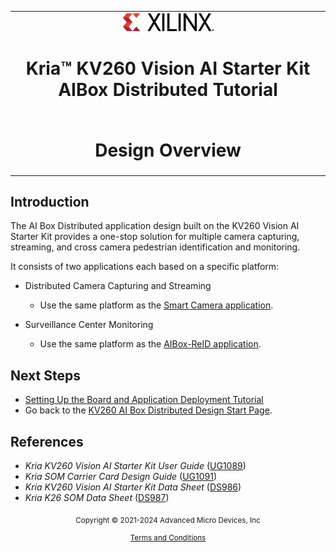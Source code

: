 <table class="sphinxhide">
 <tr>
   <td align="center"><img src="../../media/xilinx-logo.png" width="30%"/><h1> Kria&trade; KV260 Vision AI Starter Kit AIBox Distributed Tutorial</h1>
   </td>
 </tr>
 <tr>
 <td align="center"><h1> Design Overview </h1>

 </td>
 </tr>
</table>

## Introduction

The AI Box Distributed application design built on the KV260 Vision AI Starter Kit provides a one-stop solution for multiple camera capturing, streaming, and cross camera pedestrian identification and monitoring.

It consists of two applications each based on a specific platform:

* Distributed Camera Capturing and Streaming

  * Use the same platform as the [Smart Camera application](../../smartcamera/docs/introduction.md).

* Surveillance Center Monitoring

  * Use the same platform as the [AIBox-ReID application](../../aibox-reid/docs/introduction_aib.md).

## Next Steps

* [Setting Up the Board and Application Deployment Tutorial](app_deployment_aib.md)
* Go back to the [KV260 AI Box Distributed Design Start Page](../aibox-dist_landing).

## References

* *Kria KV260 Vision AI Starter Kit User Guide* ([UG1089](https://docs.xilinx.com/access/sources/dita/map?url=ug1089-kv260-starter-kit&ft:locale=en-US))
* *Kria SOM Carrier Card Design Guide* ([UG1091](https://docs.xilinx.com/access/sources/dita/map?url=ug1091-carrier-card-design&ft:locale=en-US))
* *Kria KV260 Vision AI Starter Kit Data Sheet* ([DS986](https://www.xilinx.com/cgi-bin/docs/ndoc?t=data_sheets;d=ds986-kv260-starter-kit.pdf))
* *Kria K26 SOM Data Sheet* ([DS987](https://docs.xilinx.com/access/sources/dita/map?url=ds987-k26-som&ft:locale=en-US))


<p class="sphinxhide" align="center"><sub>Copyright © 2021-2024 Advanced Micro Devices, Inc</sub></p>

<p class="sphinxhide" align="center"><sup><a href="https://www.amd.com/en/corporate/copyright">Terms and Conditions</a></sup></p>